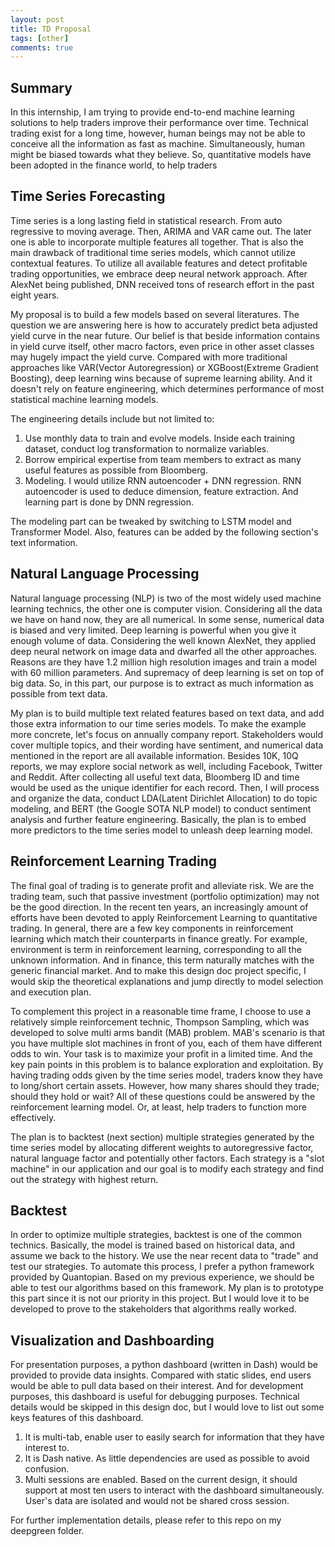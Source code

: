 ```yaml
---
layout: post
title: TD Proposal
tags: [other]
comments: true
---
```



## Summary

In this internship, I am trying to provide end-to-end machine learning solutions to help traders improve their performance over time. Technical trading exist for a long time, however, human beings may not be able to conceive all the information as fast as machine. Simultaneously, human might be biased towards what they believe. So, quantitative models have been adopted in the finance world, to help traders

## Time Series Forecasting
Time series is a long lasting field in statistical research. From auto regressive to moving average. Then, ARIMA and VAR came out. The later one is able to incorporate multiple features all together. That is also the main drawback of traditional time series models, which cannot utilize contextual features. To utilize all available features and detect profitable trading opportunities, we embrace deep neural network approach. After AlexNet being published, DNN received tons of research effort in the past eight years.

My proposal is to build a few models based on several literatures. The question we are answering here is how to accurately predict beta adjusted yield curve in the near future. Our belief is that beside information contains in yield curve itself, other macro factors, even price in other asset classes may hugely impact the yield curve. Compared with more traditional approaches like VAR(Vector Autoregression) or XGBoost(Extreme Gradient Boosting), deep learning wins because of supreme learning ability. And it doesn't rely on feature engineering, which determines performance of most statistical machine learning models.

The engineering details include but not limited to:
1. Use monthly data to train and evolve models. Inside each training dataset, conduct log transformation to normalize variables.
2. Borrow empirical expertise from team members to extract as many useful features as possible from Bloomberg.
3. Modeling. I would utilize RNN autoencoder + DNN regression. RNN autoencoder is used to deduce dimension, feature extraction. And learning part is done by DNN regression.

The modeling part can be tweaked by switching to LSTM model and Transformer Model. Also, features can be added by the following section's text information. 

## Natural Language Processing
Natural language processing (NLP) is two of the most widely used machine learning technics, the other one is computer vision. Considering all the data we have on hand now, they are all numerical. In some sense, numerical data is biased and very limited. Deep learning is powerful when you give it enough volume of data. Considering the well known AlexNet, they applied deep neural network on image data and dwarfed all the other approaches. Reasons are they have 1.2 million high resolution images and train a model with 60 million parameters. And supremacy of deep learning is set on top of big data. So, in this part, our purpose is to extract as much information as possible from text data.

My plan is to build multiple text related features based on text data, and add those extra information to our time series models. To make the example more concrete, let's focus on annually company report. Stakeholders would cover multiple topics, and their wording have sentiment, and numerical data mentioned in the report are all available information. Besides 10K, 10Q reports, we may explore social network as well, including Facebook, Twitter and Reddit. After collecting all useful text data, Bloomberg ID and time would be used as the unique identifier for each record. Then, I will process and organize the data, conduct LDA(Latent Dirichlet Allocation) to do topic modeling, and BERT (the Google SOTA NLP model) to conduct sentiment analysis and further feature engineering. Basically, the plan is to embed more predictors to the time series model to unleash deep learning model.  


## Reinforcement Learning Trading
The final goal of trading is to generate profit and alleviate risk. We are the trading team, such that passive investment (portfolio optimization) may not be the good direction. In the recent ten years, an increasingly amount of efforts have been devoted to apply Reinforcement Learning to quantitative trading. In general, there are a few key components in reinforcement learning which match their counterparts in finance greatly. For example, environment is term in reinforcement learning, corresponding to all the unknown information. And in finance, this term naturally matches with the generic financial market. And to make this design doc project specific, I would skip the theoretical explanations and jump directly to model selection and execution plan.

To complement this project in a reasonable time frame, I choose to use a relatively simple reinforcement technic, Thompson Sampling, which was developed to solve multi arms bandit (MAB) problem. MAB's scenario is that you have multiple slot machines in front of you, each of them have different odds to win. Your task is to maximize your profit in a limited time. And the key pain points in this problem is to balance exploration and exploitation. By having trading odds given by the time series model, traders know they have to long/short certain assets. However, how many shares should they trade; should they hold or wait? All of these questions could be answered by the reinforcement learning model. Or, at least, help traders to function more effectively.

The plan is to backtest (next section) multiple strategies generated by the time series model by allocating different weights to autoregressive factor, natural language factor and potentially other factors. Each strategy is a "slot machine" in our application and our goal is to modify each strategy and find out the strategy with highest return.

## Backtest

In order to optimize multiple strategies, backtest is one of the common technics. Basically, the model is trained based on historical data, and assume we back to the history. We use the near recent data to "trade" and test our strategies. To automate this process, I prefer a python framework provided by Quantopian. Based on my previous experience, we should be able to test our algorithms based on this framework. My plan is to prototype this part since it is not our priority in this project. But I would love it to be developed to prove to the stakeholders that algorithms really worked.


## Visualization and Dashboarding
For presentation purposes, a python dashboard (written in Dash) would be provided to provide data insights. Compared with static slides, end users would be able to pull data based on their interest. And for development purposes, this dashboard is useful for debugging purposes. Technical details would be skipped in this design doc, but I would love to list out some keys features of this dashboard.

1. It is multi-tab, enable user to easily search for information that they have interest to.
2. It is Dash native. As little dependencies are used as possible to avoid confusion.
3. Multi sessions are enabled. Based on the current design, it should support at most ten users to interact with the dashboard simultaneously. User's data are isolated and would not be shared cross session.

For further implementation details, please refer to this repo on my deepgreen folder.
